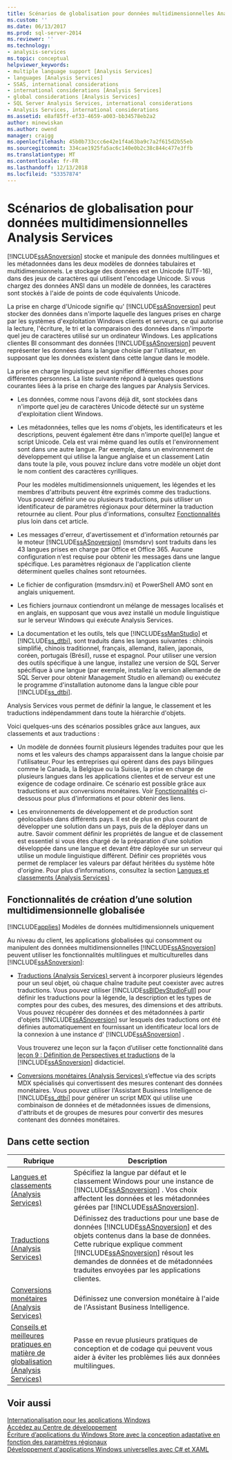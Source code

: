 ```yaml
---
title: Scénarios de globalisation pour données multidimensionnelles Analysis Services | Microsoft Docs
ms.custom: ''
ms.date: 06/13/2017
ms.prod: sql-server-2014
ms.reviewer: ''
ms.technology:
- analysis-services
ms.topic: conceptual
helpviewer_keywords:
- multiple language support [Analysis Services]
- languages [Analysis Services]
- SSAS, international considerations
- international considerations [Analysis Services]
- global considerations [Analysis Services]
- SQL Server Analysis Services, international considerations
- Analysis Services, international considerations
ms.assetid: e8af85ff-ef33-4659-a003-bb34578eb2a2
author: minewiskan
ms.author: owend
manager: craigg
ms.openlocfilehash: 45b0b733ccc6e42e1f4a63ba9c7a2f615d2b55eb
ms.sourcegitcommit: 334cae1925fa5ac6c140e0b2c38c844c477e3ffb
ms.translationtype: MT
ms.contentlocale: fr-FR
ms.lasthandoff: 12/13/2018
ms.locfileid: "53357874"
---
```

# <a name="globalization-scenarios-for-analysis-services-multiidimensional"></a>Scénarios de globalisation pour données multidimensionnelles Analysis Services
  [!INCLUDE[ssASnoversion](../includes/ssasnoversion-md.md)] stocke et manipule des données multilingues et les métadonnées dans les deux modèles de données tabulaires et multidimensionnels. Le stockage des données est en Unicode (UTF-16), dans des jeux de caractères qui utilisent l'encodage Unicode. Si vous chargez des données ANSI dans un modèle de données, les caractères sont stockés à l'aide de points de code équivalents Unicode.  
  
 La prise en charge d'Unicode signifie qu' [!INCLUDE[ssASnoversion](../includes/ssasnoversion-md.md)] peut stocker des données dans n'importe laquelle des langues prises en charge par les systèmes d'exploitation Windows clients et serveurs, ce qui autorise la lecture, l'écriture, le tri et la comparaison des données dans n'importe quel jeu de caractères utilisé sur un ordinateur Windows. Les applications clientes BI consommant des données [!INCLUDE[ssASnoversion](../includes/ssasnoversion-md.md)] peuvent représenter les données dans la langue choisie par l'utilisateur, en supposant que les données existent dans cette langue dans le modèle.  
  
 La prise en charge linguistique peut signifier différentes choses pour différentes personnes. La liste suivante répond à quelques questions courantes liées à la prise en charge des langues par Analysis Services.  
  
-   Les données, comme nous l'avons déjà dit, sont stockées dans n'importe quel jeu de caractères Unicode détecté sur un système d'exploitation client Windows.  
  
-   Les métadonnées, telles que les noms d'objets, les identificateurs et les descriptions, peuvent également être dans n'importe quel(le) langue et script Unicode. Cela est vrai même quand les outils et l'environnement sont dans une autre langue. Par exemple, dans un environnement de développement qui utilise la langue anglaise et un classement Latin dans toute la pile, vous pouvez inclure dans votre modèle un objet dont le nom contient des caractères cyrilliques.  
  
     Pour les modèles multidimensionnels uniquement, les légendes et les membres d'attributs peuvent être exprimés comme des traductions. Vous pouvez définir une ou plusieurs traductions, puis utiliser un identificateur de paramètres régionaux pour déterminer la traduction retournée au client. Pour plus d'informations, consultez [Fonctionnalités](#bkmk_features) plus loin dans cet article.  
  
-   Les messages d'erreur, d'avertissement et d'information retournés par le moteur [!INCLUDE[ssASnoversion](../includes/ssasnoversion-md.md)] (msmdsrv) sont traduits dans les 43 langues prises en charge par Office et Office 365. Aucune configuration n'est requise pour obtenir les messages dans une langue spécifique. Les paramètres régionaux de l'application cliente déterminent quelles chaînes sont retournées.  
  
-   Le fichier de configuration (msmdsrv.ini) et PowerShell AMO sont en anglais uniquement.  
  
-   Les fichiers journaux contiendront un mélange de messages localisés et en anglais, en supposant que vous avez installé un module linguistique sur le serveur Windows qui exécute Analysis Services.  
  
-   La documentation et les outils, tels que [!INCLUDE[ssManStudio](../includes/ssmanstudio-md.md)] et [!INCLUDE[ss_dtbi](../includes/ss-dtbi-md.md)], sont traduits dans les langues suivantes : chinois simplifié, chinois traditionnel, français, allemand, italien, japonais, coréen, portugais (Brésil), russe et espagnol. Pour utiliser une version des outils spécifique à une langue, installez une version de SQL Server spécifique à une langue (par exemple, installez la version allemande de SQL Server pour obtenir Management Studio en allemand) ou exécutez le programme d'installation autonome dans la langue cible pour [!INCLUDE[ss_dtbi](../includes/ss-dtbi-md.md)].  
  
 Analysis Services vous permet de définir la langue, le classement et les traductions indépendamment dans toute la hiérarchie d'objets.  
  
 Voici quelques-uns des scénarios possibles grâce aux langues, aux classements et aux traductions :  
  
-   Un modèle de données fournit plusieurs légendes traduites pour que les noms et les valeurs des champs apparaissent dans la langue choisie par l'utilisateur. Pour les entreprises qui opèrent dans des pays bilingues comme le Canada, la Belgique ou la Suisse, la prise en charge de plusieurs langues dans les applications clientes et de serveur est une exigence de codage ordinaire. Ce scénario est possible grâce aux traductions et aux conversions monétaires. Voir [Fonctionnalités](#bkmk_features) ci-dessous pour plus d'informations et pour obtenir des liens.  
  
-   Les environnements de développement et de production sont géolocalisés dans différents pays. Il est de plus en plus courant de développer une solution dans un pays, puis de la déployer dans un autre. Savoir comment définir les propriétés de langue et de classement est essentiel si vous êtes chargé de la préparation d'une solution développée dans une langue et devant être déployée sur un serveur qui utilise un module linguistique différent. Définir ces propriétés vous permet de remplacer les valeurs par défaut héritées du système hôte d'origine. Pour plus d’informations, consultez la section [Langues et classements &#40;Analysis Services&#41;](languages-and-collations-analysis-services.md) .  
  
##  <a name="bkmk_features"></a> Fonctionnalités de création d’une solution multidimensionnelle globalisée  
 [!INCLUDE[applies](../includes/applies-md.md)] Modèles de données multidimensionnels uniquement  
  
 Au niveau du client, les applications globalisées qui consomment ou manipulent des données multidimensionnelles [!INCLUDE[ssASnoversion](../includes/ssasnoversion-md.md)] peuvent utiliser les fonctionnalités multilingues et multiculturelles dans [!INCLUDE[ssASnoversion](../includes/ssasnoversion-md.md)]:  
  
-   [Traductions &#40;Analysis Services&#41; ](translations-analysis-services.md) servent à incorporer plusieurs légendes pour un seul objet, où chaque chaîne traduite peut coexister avec autres traductions. Vous pouvez utiliser [!INCLUDE[ssBIDevStudioFull](../includes/ssbidevstudiofull-md.md)] pour définir les traductions pour la légende, la description et les types de comptes pour des cubes, des mesures, des dimensions et des attributs. Vous pouvez récupérer des données et des métadonnées à partir d'objets [!INCLUDE[ssASnoversion](../includes/ssasnoversion-md.md)] sur lesquels des traductions ont été définies automatiquement en fournissant un identificateur local lors de la connexion à une instance d' [!INCLUDE[ssASnoversion](../includes/ssasnoversion-md.md)] .  
  
     Vous trouverez une leçon sur la façon d’utiliser cette fonctionnalité dans [leçon 9 : Définition de Perspectives et traductions](lesson-9-defining-perspectives-and-translations.md) de la [!INCLUDE[ssASnoversion](../includes/ssasnoversion-md.md)] didacticiel.  
  
-   [Conversions monétaires &#40;Analysis Services&#41; ](currency-conversions-analysis-services.md) s’effectue via des scripts MDX spécialisés qui convertissent des mesures contenant des données monétaires. Vous pouvez utiliser l'Assistant Business Intelligence de [!INCLUDE[ss_dtbi](../includes/ss-dtbi-md.md)] pour générer un script MDX qui utilise une combinaison de données et de métadonnées issues de dimensions, d'attributs et de groupes de mesures pour convertir des mesures contenant des données monétaires.  
  
## <a name="in-this-section"></a>Dans cette section  
  
|Rubrique|Description|  
|-----------|-----------------|  
|[Langues et classements &#40;Analysis Services&#41;](languages-and-collations-analysis-services.md)|Spécifiez la langue par défaut et le classement Windows pour une instance de [!INCLUDE[ssASnoversion](../includes/ssasnoversion-md.md)] . Vos choix affectent les données et les métadonnées gérées par [!INCLUDE[ssASnoversion](../includes/ssasnoversion-md.md)].|  
|[Traductions &#40;Analysis Services&#41;](translations-analysis-services.md)|Définissez des traductions pour une base de données [!INCLUDE[ssASnoversion](../includes/ssasnoversion-md.md)] et des objets contenus dans la base de données. Cette rubrique explique comment [!INCLUDE[ssASnoversion](../includes/ssasnoversion-md.md)] résout les demandes de données et de métadonnées traduites envoyées par les applications clientes.|  
|[Conversions monétaires &#40;Analysis Services&#41;](currency-conversions-analysis-services.md)|Définissez une conversion monétaire à l'aide de l'Assistant Business Intelligence.|  
|[Conseils et meilleures pratiques en matière de globalisation &#40;Analysis Services&#41;](globalization-tips-and-best-practices-analysis-services.md)|Passe en revue plusieurs pratiques de conception et de codage qui peuvent vous aider à éviter les problèmes liés aux données multilingues.|  
  
## <a name="see-also"></a>Voir aussi  
 [Internationalisation pour les applications Windows](/windows/desktop/Intl/international-support)   
 [Accédez au Centre de développement](https://msdn.microsoft.com/goglobal/bb871628.aspx)   
 [Écriture d’applications du Windows Store avec la conception adaptative en fonction des paramètres régionaux](http://blogs.windows.com/buildingapps/2014/03/06/writing-windows-store-apps-with-locale-based-adaptive-design/)   
 [Développement d'applications Windows universelles avec C# et XAML](http://www.microsoftvirtualacademy.com/training-courses/developing-universal-windows-apps-with-c-and-xaml)  
  
  
